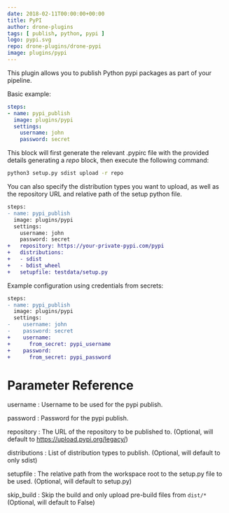 ```yaml
---
date: 2018-02-11T00:00:00+00:00
title: PyPI
author: drone-plugins
tags: [ publish, python, pypi ]
logo: pypi.svg
repo: drone-plugins/drone-pypi
image: plugins/pypi
---
```


This plugin allows you to publish Python pypi packages as part of your pipeline.

Basic example:

```yaml
steps:
- name: pypi_publish
  image: plugins/pypi
  settings:
    username: john
    password: secret
```

This block will first generate the relevant .pypirc file with the provided details generating a _repo_ block, then execute the following command:

```bash
python3 setup.py sdist upload -r repo
```

You can also specify the distribution types you want to upload, as well as the repository URL and relative path of the setup python file.

```diff
steps:
- name: pypi_publish
  image: plugins/pypi
  settings:
    username: john
    password: secret
+   repository: https://your-private-pypi.com/pypi
+   distributions:
+   - sdist
+   - bdist_wheel
+   setupfile: testdata/setup.py
```

Example configuration using credentials from secrets:

```diff
steps:
- name: pypi_publish
  image: plugins/pypi
  settings:
-    username: john
-    password: secret
+    username:
+      from_secret: pypi_username
+    password:
+      from_secret: pypi_password
```

# Parameter Reference

username
: Username to be used for the pypi publish.

password
: Password for the pypi publish.

repository
: The URL of the repository to be published to. (Optional, will default to https://upload.pypi.org/legacy/)

distributions
: List of distribution types to publish. (Optional, will default to only sdist)

setupfile
: The relative path from the workspace root to the setup.py file to be used. (Optional, will default to setup.py)

skip_build
: Skip the build and only upload pre-build files from `dist/*` (Optional, will default to False)
